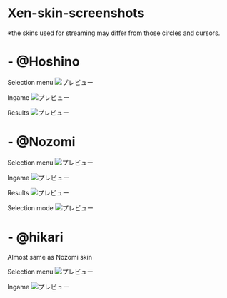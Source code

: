 # Xen-skin-screenshots
※the skins used for streaming may differ from those circles and cursors.

# -   @Hoshino

Selection menu
![プレビュー](https://i.gyazo.com/2755ca6dcf90e6316b89fc7341a38f30.png "選曲画面")

Ingame
![プレビュー](https://i.gyazo.com/4f8d7fb5f7d6fefdb0f7ccb92ee2886e.png "プレイ画面")

Results
![プレビュー](https://i.gyazo.com/84e93c9c32f710bf48af958c702d9ae8.png "リザルト")

# -   @Nozomi

Selection menu
![プレビュー](https://i.gyazo.com/0a687b01161036f1030def38fe4681a9.png "選曲画面")

Ingame
![プレビュー](https://i.gyazo.com/d22d3d5f13d24ef840f1b66a703f5797.png "プレイ画面")

Results
![プレビュー](https://i.gyazo.com/0d8c53d8e3eb18ceeb713850e0735904.png "リザルト")

Selection mode
![プレビュー](https://i.gyazo.com/fb0d2e9a4c9baa8c387cbf2adfb9cf53.png "モード選択画面")

# -    @hikari
Almost same as Nozomi skin

Selection menu
![プレビュー](https://i.gyazo.com/7938147d775fdc7027d2c5d872c36f46.png "選曲画面")

Ingame
![プレビュー](https://i.gyazo.com/4619967fec15e139e63c258cae3e18c1.png "プレイ画面")
